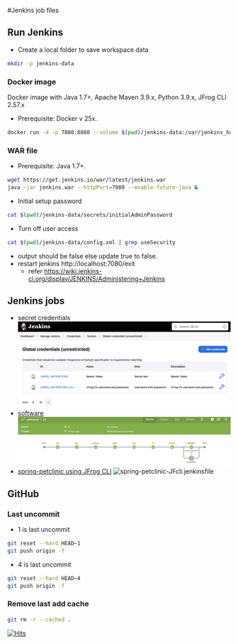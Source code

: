 #Jenkins job files

## Run Jenkins
- Create a local folder to save workspace data
``````bash
mkdir -p jenkins-data
``````

### Docker image
Docker image with Java 1.7+, Apache Maven 3.9.x, Python 3.9.x, JFrog CLI 2.57.x
- Prerequisite: Docker v 25x. 
``````bash
docker run -d -p 7080:8080 --volume $(pwd)/jenkins-data:/var/jenkins_home -rm --name jenkins/jenkins:latest &
``````

### WAR file
- Prerequisite: Java 1.7+.     
``````bash
wget https://get.jenkins.io/war/latest/jenkins.war
java -jar jenkins.war --httpPort=7080 --enable-future-java & 
``````

- Initial setup password
``````bash
cat $(pwd)/jenkins-data/secrets/initialAdminPassword
``````
- Turn off user access
``````bash
cat $(pwd)/jenkins-data/config.xml | grep useSecurity
``````
- output should be <useSecurity>false</useSecurity> else update true to false.
- restart jenkins http://localhost:7080/exit
    - refer https://wiki.jenkins-ci.org/display/JENKINS/Administering+Jenkins


## Jenkins jobs
- secret credentials
![JFrog CLI](./images/JenkinsSecrets.png)
- [software](./software.jenkinsfile)
![software.jenkinsfile](./images/sofware_jenkinsfile.png)
- [spring-petclinic using JFrog CLI](./spring-petclinic-JFcli.jenkinsfile)
![spring-petclinic-JFcli.jenkinsfile](./images/spring-petclinic-JFcli_jenkinsfile.png)



## GitHub 
### Last uncommit
- 1 is last uncommit
``````bash
git reset --hard HEAD~1
git push origin -f
``````
- 4 is last uncommit
``````bash
git reset --hard HEAD~4
git push origin -f
``````

### Remove last add cache
``````bash
git rm -r --cached .
``````

[![Hits](https://hits.seeyoufarm.com/api/count/incr/badge.svg?url=https%3A%2F%2Fgithub.com%2Fkrishnamanchikalapudi&count_bg=%2379C83D&title_bg=%23555555&icon=github.svg&icon_color=%23E7E7E7&title=hits&edge_flat=false)](https://github.com/krishnamanchikalapudi)
